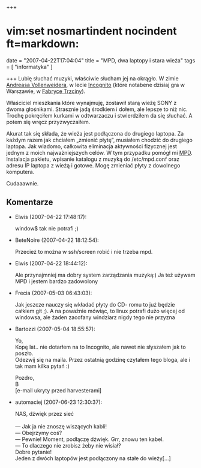 +++
# vim:set nosmartindent nocindent ft=markdown:
date = "2007-04-22T17:04:04"
title = "MPD, dwa laptopy i stara wieża"
tags = [ "informatyka" ]

+++
Lubię słuchać muzyki, właściwie słucham jej na okrągło. W zimie [Andreasa
Vollenweidera](http://en.wikipedia.org/wiki/Andreas_Vollenweider), w lecie
[Incognito](http://www.incognito.org.uk/) (które notabene dzisiaj gra w
Warszawie, w [Fabryce Trzciny](http://www.fabrykatrzciny.pl/)).

<!--more-->

Właściciel mieszkania które wynajmuję, zostawił starą wieżę SONY z dwoma
głośnikami. Strasznie jadą środkiem i dołem, ale lepsze to niż nic. Trochę
pokręciłem kurkami w odtwarzaczu i stwierdziłem da się słuchać. A potem się
wręcz przyzwyczaiłem.

Akurat tak się składa, że wieża jest podłączona do drugiego laptopa. Za każdym
razem jak chciałem „zmienić płytę”, musiałem chodzić do drugiego laptopa. Jak
wiadomo, całkowita eliminacja aktywności fizycznej jest jednym z moich
najważniejszych celów. W tym przypadku pomógł mi
[MPD](http://www.musicpd.org/). Instalacja pakietu, wpisanie katalogu z muzyką
do /etc/mpd.conf oraz adresu IP laptopa z wieżą i gotowe. Mogę zmieniać płyty
z dowolnego komputera.

Cudaaawnie.

## Komentarze

* Elwis (2007-04-22 17:48:17): <p>window$ tak nie potrafi ;)</p>
* BeteNoire (2007-04-22 18:12:54): <p>Przecież to można w ssh/screen robić i nie
  trzeba mpd.</p>
* Elwis (2007-04-22 18:44:12): <p>Ale przynajmniej ma dobry system zarządzania
  muzyką:) Ja też  używam <span class="caps">MPD</span> i jestem bardzo
  zadowolony</p>
* Frecia (2007-05-03 06:43:03): <p>Jak jeszcze nauczy się wkładać płyty do CD-
  romu to już będzie całkiem git ;). A na poważnie mówiąc, to linux potrafi dużo
  więcej od windowsa, ale żaden zacofany windziarz nigdy tego nie przyzna</p>
* Bartozzi (2007-05-04 18:55:57): <p>Yo,<br />  Kopę lat.. nie dotarłem na to
  Incognito, ale nawet nie słyszałem jak to poszło.<br />  Odezwij się na maila.
  Przez ostatnią godzinę czytałem tego bloga, ale i tak mam kilka pytań :)</p>
  <p>Pozdro,<br />  B<br />  [e-mail ukryty przed harvesterami]</p>
* automaciej (2007-06-23 12:30:37): <p>NAS, dźwięk przez sieć<br /><br />― Jak
  ja nie znoszę wiszących kabli!<br />― Obejrzymy coś?<br />― Pewnie! Moment,
  podłączę dźwięk. Grr, znowu ten kabel.<br />― To dlaczego nie zrobisz żeby nie
  wisiał?<br />Dobre pytanie!<br />Jeden z dwóch laptopów jest podłączony na
  stałe do wieży[...]</p>

